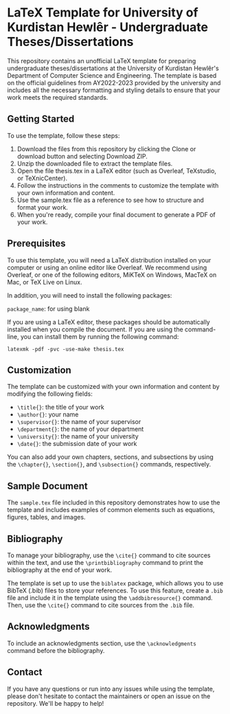 # LaTeX Template for University of Kurdistan Hewlêr - Undergraduate Theses/Dissertations

This repository contains an unofficial LaTeX template for preparing undergraduate theses/dissertations at the University of Kurdistan Hewlêr's Department of Computer Science and Engineering. The template is based on the official guidelines from AY2022-2023 provided by the university and includes all the necessary formatting and styling details to ensure that your work meets the required standards.

## Getting Started

To use the template, follow these steps:

1. Download the files from this repository by clicking the Clone or download button and selecting Download ZIP.
2. Unzip the downloaded file to extract the template files.
3. Open the file thesis.tex in a LaTeX editor (such as Overleaf, TeXstudio, or TeXnicCenter).
4. Follow the instructions in the comments to customize the template with your own information and content.
5. Use the sample.tex file as a reference to see how to structure and format your work.
6. When you're ready, compile your final document to generate a PDF of your work.


## Prerequisites

To use this template, you will need a LaTeX distribution installed on your computer or using an online editor like Overleaf. We recommend using Overleaf, or one of the following editors, MiKTeX on Windows, MacTeX on Mac, or TeX Live on Linux.

In addition, you will need to install the following packages:

`package_name`: for using blank

If you are using a LaTeX editor, these packages should be automatically installed when you compile the document. If you are using the command-line, you can install them by running the following command:

    latexmk -pdf -pvc -use-make thesis.tex


## Customization

The template can be customized with your own information and content by modifying the following fields:

-   `\title{}`: the title of your work
-   `\author{}`: your name
-   `\supervisor{}`: the name of your supervisor
-   `\department{}`: the name of your department
-   `\university{}`: the name of your university
-   `\date{}`: the submission date of your work

You can also add your own chapters, sections, and subsections by using the `\chapter{}`, `\section{}`, and `\subsection{}` commands, respectively.


## Sample Document

The `sample.tex` file included in this repository demonstrates how to use the template and includes examples of common elements such as equations, figures, tables, and images.


## Bibliography

To manage your bibliography, use the `\cite{}` command to cite sources within the text, and use the `\printbibliography` command to print the bibliography at the end of your work.

The template is set up to use the `biblatex` package, which allows you to use BibTeX (.bib) files to store your references. To use this feature, create a `.bib` file and include it in the template using the `\addbibresource{}` command. Then, use the `\cite{}` command to cite sources from the `.bib` file.


## Acknowledgments

To include an acknowledgments section, use the `\acknowledgments` command before the bibliography.


## Contact

If you have any questions or run into any issues while using the template, please don't hesitate to contact the maintainers or open an issue on the repository. We'll be happy to help!
